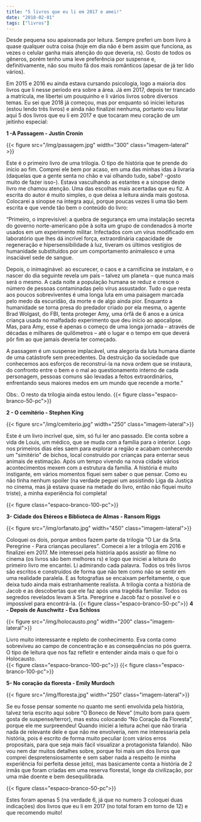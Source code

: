 ```yaml
---
title: "5 livros que eu li em 2017 e amei!"
date: "2018-02-01"
tags: ["livros"]
---
```


Desde pequena sou apaixonada por leitura. Sempre preferi um bom livro à quase qualquer outra coisa (hoje em dia não é bem assim que funciona, as vezes o celular ganha mais atenção do que deveria, rs). Gosto de todos os gêneros, porém tenho uma leve preferência por suspense e, definitivamente, não sou muito fã dos mais românticos (apesar de já ter lido vários).

Em 2015 e 2016 eu ainda estava cursando psicologia, logo a maioria dos livros que li nesse período era sobre a área. Já em 2017, depois ter trancado a matrícula, me libertei um pouquinho e li vários livros sobre diversos temas.
Eu sei que 2018 já começou, mas por enquanto só iniciei leituras (estou lendo três livros) e ainda não finalizei nenhuma, portanto vou listar aqui 5 dos livros que eu li em 2017 e que tocaram meu coração de um jeitinho especial:

**1 -A Passagem - Justin Cronin**

{{< figure src="/img/passagem.jpg" width="300" class="imagem-lateral" >}}

Este é o primeiro livro de uma trilogia. O tipo de história que te prende do início ao fim. Comprei ele  bem por acaso, em uma das minhas idas à livraria (daquelas que a gente senta no chão e vai olhando tudo, sabe? -gosto muito de fazer isso-). Estava vasculhando as estantes e a sinopse deste livro me chamou atenção. Uma das escolhas mais acertadas que eu fiz. A escrita do autor é muito simples, o que deixa a leitura ainda mais gostosa.
Colocarei a sinopse na íntegra aqui, porque poucas vezes li uma tão bem escrita e que vende tão bem o conteúdo do livro:

“Primeiro, o imprevisível: a quebra de segurança em uma instalação secreta do governo norte-americano põe à solta um grupo de condenados à morte usados em um experimento militar. Infectados com um vírus modificado em laboratório que lhes dá incrível força, extraordinária capacidade de regeneração e hipersensibilidade à luz, tiveram os últimos vestígios de humanidade substituídos por um comportamento animalesco e uma insaciável sede de sangue.

Depois, o inimaginável: ao escurecer, o caos e a carnificina se instalam, e o nascer do dia seguinte revela um país – talvez um planeta – que nunca mais será o mesmo. A cada noite a população humana se reduz e cresce o número de pessoas contaminadas pelo vírus assustador. Tudo o que resta aos poucos sobreviventes é uma longa luta em uma paisagem marcada pelo medo da escuridão, da morte e de algo ainda pior.
Enquanto a humanidade se torna presa do predador criado por ela mesma, o agente Brad Wolgast, do FBI, tenta proteger Amy, uma órfã de 6 anos e a única criança usada no malfadado experimento que deu início ao apocalipse. Mas, para Amy, esse é apenas o começo de uma longa jornada – através de décadas e milhares de quilômetros – até o lugar e o tempo em que deverá pôr fim ao que jamais deveria ter começado.

A passagem é um suspense implacável, uma alegoria da luta humana diante de uma catástrofe sem precedentes. Da destruição da sociedade que conhecemos aos esforços de reconstruí-la na nova ordem que se instaura, do confronto entre o bem e o mal ao questionamento interno de cada personagem, pessoas comuns são levadas a feitos extraordinários, enfrentando seus maiores medos em um mundo que recende a morte.”

Obs:. O resto da trilogia ainda estou lendo.
{{< figure class="espaco-branco-50-pc">}}

**2 - O cemitério - Stephen King**

{{< figure src="/img/cemiterio.jpg" width="250" class="imagem-lateral">}}

Este é um livro incrível que, sim, só fui ler ano passado. Ele conta sobre a vida de Louis, um médico, que se muda com a família para o interior. Logo nos primeiros dias eles saem para explorar a região e acabam conhecendo um "simitério" de bichos, local construído por crianças para enterrar seus animais de estimação. Após um tempo vivendo na nova cidade vários acontecimentos mexem com a estrutura da família. A história é muito instigante, em vários momentos fiquei sem saber o que pensar. Como eu não tinha nenhum spoiler (na verdade peguei um assistindo Liga da Justiça no cinema, mas já estava quase na metade do livro, então não fiquei muito triste), a minha experiência foi completa!

{{< figure class="espaco-branco-100-pc">}}

**3- Cidade dos Etéreos e Biblioteca de Almas - Ransom Riggs**

{{< figure src="/img/orfanato.jpg" width="450" class="imagem-lateral">}}

  Coloquei os dois, porque ambos fazem parte da trilogia “O Lar da Srta. Peregrine - Para crianças peculiares”. Comecei a ler a trilogia em 2016 e finalizei em 2017. Me interessei pela história após assistir ao filme no cinema (os livros são bem melhores rs) e logo que iniciei a leitura do primeiro livro me encantei. Li admirando cada palavra. Todos os três livros são escritos e construídos de forma que não tem como não se sentir em uma realidade paralela. E as fotografias se encaixam perfeitamente, o que deixa tudo ainda mais estranhamente realista.
  A trilogia conta a história de Jacob e as descobertas que ele faz após uma tragédia familiar. Todos os segredos revelados levam à Srta. Peregrine e Jacob faz o possível e o impossível para encontrá-la.
{{< figure class="espaco-branco-50-pc">}}
**4 - Depois de Auschwitz - Eva Schloss**  

{{< figure src="/img/holocausto.png" width="200" class="imagem-lateral">}}

Livro muito interessante e repleto de conhecimento. Eva conta como sobreviveu ao campo de concentração e as consequências no pós guerra. O tipo de leitura que nos faz refletir e entender ainda mais o que foi o Holocausto.  
{{< figure class="espaco-branco-100-pc">}}
{{< figure class="espaco-branco-100-pc">}}



**5- No coração da floresta - Emily Murdoch**

{{< figure src="/img/floresta.jpg" width="250" class="imagem-lateral">}}

Se eu fosse pensar somente no quanto me senti envolvida pela história, talvez teria escrito aqui sobre “O Boneco de Neve” (muito bom para quem gosta de suspense/terror), mas estou colocando “No Coração da Floresta”, porque ele me surpreendeu!
Quando iniciei a leitura achei que não tiraria nada de relevante dele e que não me envolveria, nem me interessaria pela história, pois é escrito de forma muito peculiar (com vários erros propositais, para que seja mais fácil visualizar a protagonista falando). Não vou nem dar muitos detalhes sobre, porque foi mais um dos livros que comprei despretensiosamente e sem saber nada a respeito (e minha experiência foi perfeita desse jeito), mas basicamente conta a história de 2 irmãs que foram criadas em uma reserva florestal, longe da civilização, por uma mãe doente e bem desequilibrada.

{{< figure class="espaco-branco-50-pc">}}

Estes foram apenas 5 (na verdade 6, já que no numero 3 coloquei duas indicações) dos livros que eu li em 2017 (no total foram em torno de 12) e que recomendo muito!
